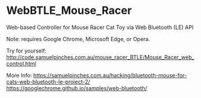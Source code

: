 # WebBTLE_Mouse_Racer
Web-based Controller for Mouse Racer Cat Toy via Web Bluetooth (LE) API

Note: requires Google Chrome, Microsoft Edge, or Opera.

Try for yourself: http://code.samuelpinches.com.au/mouse_racer_BTLE/Mouse_Racer_web_control.html

More Info:
https://samuelpinches.com.au/hacking/bluetooth-mouse-for-cats-web-bluetooth-le-project-2/
https://googlechrome.github.io/samples/web-bluetooth/
